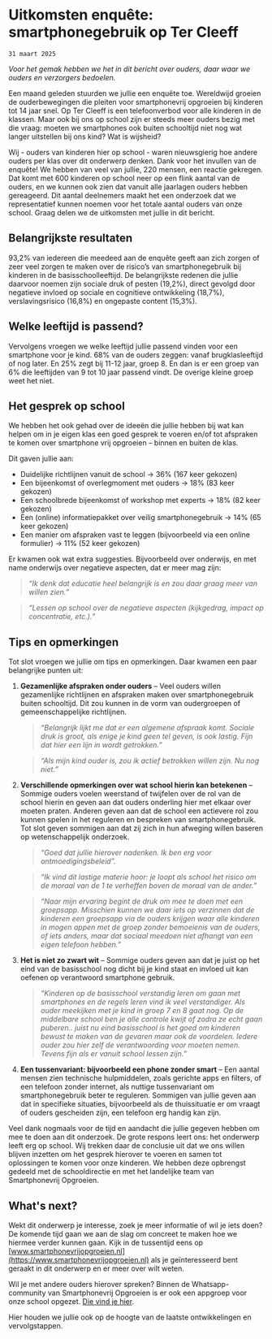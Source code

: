 
# Uitkomsten enquête: smartphonegebruik op Ter Cleeff 

    31 maart 2025

_Voor het gemak hebben we het in dit bericht over ouders, daar waar we ouders en verzorgers bedoelen._

Een maand geleden stuurden we jullie een enquête toe. Wereldwijd groeien de ouderbewegingen die pleiten voor smartphonevrij opgroeien bij kinderen tot 14 jaar snel. Op Ter Cleeff is een telefoonverbod voor alle kinderen in de klassen. Maar ook bij ons op school zijn er steeds meer ouders bezig met die vraag: moeten we smartphones ook buiten schooltijd niet nog wat langer uitstellen bij ons kind? Wat is wijsheid?

Wij - ouders van kinderen hier op school - waren nieuwsgierig hoe andere ouders per klas over dit onderwerp denken. Dank voor het invullen van de enquête! We hebben van veel van jullie, 220 mensen, een reactie gekregen. Dat komt met 600 kinderen op school neer op een flink aantal van de ouders, en we kunnen ook zien dat vanuit alle jaarlagen ouders hebben gereageerd. Dit aantal deelnemers maakt het een onderzoek dat we representatief kunnen noemen voor het totale aantal ouders van onze school. Graag delen we de uitkomsten met jullie in dit bericht.
 
## Belangrijkste resultaten
93,2% van iedereen die meedeed aan de enquête geeft aan zich zorgen of zeer veel zorgen te maken over de risico’s van smartphonegebruik bij kinderen in de basisschoolleeftijd. De belangrijkste redenen die jullie daarvoor noemen zijn sociale druk of pesten (19,2%), direct gevolgd door negatieve invloed op sociale en cognitieve ontwikkeling (18,7%), verslavingsrisico (16,8%) en ongepaste content (15,3%).

## Welke leeftijd is passend?
Vervolgens vroegen we welke leeftijd jullie passend vinden voor een smartphone voor je kind. 68% van de ouders zeggen: vanaf brugklasleeftijd of nog later. En 25% zegt bij 11-12 jaar, groep 8. En dan is er een groep van 6% die leeftijden van 9 tot 10 jaar passend vindt. De overige kleine groep weet het niet.

## Het gesprek op school
We hebben het ook gehad over de ideeën die jullie hebben bij wat kan helpen om in je eigen klas een goed gesprek te voeren en/of tot afspraken te komen over smartphone vrij opgroeien – binnen en buiten de klas. 

Dit gaven jullie aan:

* Duidelijke richtlijnen vanuit de school → 36% (167 keer gekozen)
* Een bijeenkomst of overlegmoment met ouders → 18% (83 keer gekozen)
* Een schoolbrede bijeenkomst of workshop met experts → 18% (82 keer gekozen)
* Een (online) informatiepakket over veilig smartphonegebruik → 14% (65 keer gekozen)
* Een manier om afspraken vast te leggen (bijvoorbeeld via een online formulier) → 11% (52 keer gekozen)

Er kwamen ook wat extra suggesties. Bijvoorbeeld over onderwijs, en met name onderwijs over negatieve aspecten, dat er meer mag zijn: 

> _“Ik denk dat educatie heel belangrijk is en zou daar graag meer van willen zien.”_

> _“Lessen op school over de negatieve aspecten (kijkgedrag, impact op concentratie, etc.).”_
 
## Tips en opmerkingen
Tot slot vroegen we jullie om tips en opmerkingen. Daar kwamen een paar belangrijke punten uit: 
1. **Gezamenlijke afspraken onder ouders** – Veel ouders willen gezamenlijke richtlijnen en afspraken maken over smartphonegebruik buiten schooltijd. Dit zou kunnen in de vorm van oudergroepen of gemeenschappelijke richtlijnen.

    > _“Belangrijk lijkt me dat er een algemene afspraak komt. Sociale druk is groot, als enige je kind geen tel geven, is ook lastig. Fijn dat hier een lijn in wordt getrokken.”_
    
    > _“Als mijn kind ouder is, zou ik actief betrokken willen zijn. Nu nog niet.”_

1. **Verschillende opmerkingen over wat school hierin kan betekenen** – Sommige ouders voelen weerstand of twijfelen over de rol van de school hierin en geven aan dat ouders onderling hier met elkaar over moeten praten. Anderen geven aan dat de school een actievere rol zou kunnen spelen in het reguleren en bespreken van smartphonegebruik. Tot slot geven sommigen aan dat zij zich in hun afweging willen baseren op wetenschappelijk onderzoek.  

    > _“Goed dat jullie hierover nadenken. Ik ben erg voor ontmoedigingsbeleid”._
    
    > _“Ik vind dit lastige materie hoor: je loopt als school het risico om de moraal van de 1 te verheffen boven de moraal van de ander.”_ 
    
    > _“Naar mijn ervaring begint de druk om mee te doen met een groepsapp. Misschien kunnen we daar iets op verzinnen dat de kinderen een groepsapp via de ouders krijgen waar alle kinderen in mogen appen met de groep zonder bemoeienis van de ouders, of iets anders, maar dat sociaal meedoen niet afhangt van een eigen telefoon hebben.”_ 


1. **Het is niet zo zwart wit** – Sommige ouders geven aan dat je juist op het eind van de basisschool nog dicht bij je kind staat en invloed uit kan oefenen op verantwoord smartphone gebruik. 

    > _“Kinderen op de basisschool verstandig leren om gaan met smartphones en de regels leren vind ik veel verstandiger. Als ouder meekijken met je kind in groep 7 en 8 gaat nog. Op de middelbare school ben je alle controle kwijt of zodra ze echt gaan puberen.. juist nu eind basisschool is het goed om kinderen bewust te maken van de gevaren maar ook de voordelen. Iedere ouder zou hier zelf de verantwoording voor moeten nemen. Tevens fijn als er vanuit school lessen zijn.”_ 

1. **Een tussenvariant: bijvoorbeeld een phone zonder smart** – Een aantal mensen zien technische hulpmiddelen, zoals gerichte apps en filters, of een telefoon zonder internet, als nuttige tussenvariant om smartphonegebruik beter te reguleren. Sommigen van jullie geven aan dat in specifieke situaties, bijvoorbeeld als de thuissituatie er om vraagt of ouders gescheiden zijn, een telefoon erg handig kan zijn.

Veel dank nogmaals voor de tijd en aandacht die jullie gegeven hebben om mee te doen aan dit onderzoek. De grote respons leert ons: het onderwerp leeft erg op school. Wij trekken daar de conclusie uit dat we ons willen blijven inzetten om het gesprek hierover te voeren en samen tot oplossingen te komen voor onze kinderen. We hebben deze opbrengst gedeeld met de schooldirectie en met het landelijke team van Smartphonevrij Opgroeien. 
 
## What's next?

Wekt dit onderwerp je interesse, zoek je meer informatie of wil je iets doen? De komende tijd gaan we aan de slag om concreet te maken hoe we hiermee verder kunnen gaan. Kijk in de tussentijd eens op [www.smartphonevrijopgroeien.nl](https://www.smartphonevrijopgroeien.nl) als je geïnteresseerd bent geraakt in dit onderwerp en er meer over wilt weten. 

Wil je met andere ouders hierover spreken? Binnen de Whatsapp-community van Smartphonevrij Opgroeien is er ook een appgroep voor onze school opgezet. [Die vind je hier](https://chat.whatsapp.com/ERkubcNhCwc8kQOTt2KmzR).

Hier houden we jullie ook op de hoogte van de laatste ontwikkelingen en vervolgstappen.
